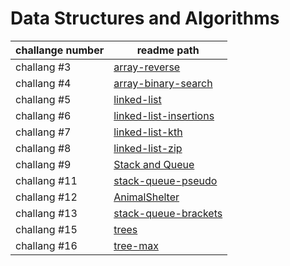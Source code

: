 # Data Structures and Algorithms

|   challange number |  readme path |
| -----------------  | ------------ |
| challang #3        | [array-reverse](./javascript/array-reverse/README.md) |
| challang #4        | [array-binary-search](./javascript/array-binary-search/README.md) |
| challang #5        | [linked-list](./javascript/linked-list/README.md) |
| challang #6      | [linked-list-insertions](./javascript/linked-list-insertions/README.md) |
| challang #7      | [linked-list-kth](./javascript/linked-list/README2.md) |
| challang #8      | [linked-list-zip](./javascript/linked-list/linked-list-zip.md) |
| challang #9      | [Stack and Queue](./javascript/stackandqueue/README.md) |
| challang #11      | [stack-queue-pseudo](./javascript/stackandqueue/stack-queue-pseudo.md) |
| challang #12      | [AnimalShelter](./javascript/stackandqueue/AnimalShelter.md) |
| challang #13      | [stack-queue-brackets](./javascript/stackandqueue/stack-queue-brackets.md) |
| challang #15     | [trees](./javascript/trees/trees.md) |
| challang #16      | [tree-max](./javascript/trees/maxValMethodReadme.md) |